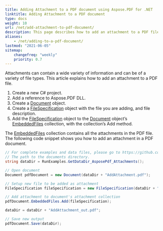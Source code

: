 ```yaml
---
title: Adding Attachment to a PDF document using Aspose.PDF for .NET
linktitle: Adding Attachment to a PDF document 
type: docs
weight: 10
url: /net/add-attachment-to-pdf-document/
description: This page describes how to add an attachment to a PDF file with C#.
aliases:
    - /net/adding-to-a-pdf-document/
lastmod: "2021-06-05"
sitemap:
    changefreq: "weekly"
    priority: 0.7
---
```


Attachments can contain a wide variety of information and can be of a variety of file types. This article explains how to add an attachment to a PDF file.

1. Create a new C# project.
1. Add a reference to Aspose.PDF DLL.
1. Create a [Document](https://apireference.aspose.com/pdf/net/aspose.pdf/document) object.
1. Create a [FileSpecification](https://apireference.aspose.com/pdf/net/aspose.pdf/filespecification) object with the file you are adding, and file description.
1. Add the [FileSpecification](https://apireference.aspose.com/pdf/net/aspose.pdf/filespecification) object to the [Document](https://apireference.aspose.com/pdf/net/aspose.pdf/document) object’s [EmbeddedFiles](https://apireference.aspose.com/pdf/net/aspose.pdf/embeddedfilecollection) collection, with the collection’s Add method.

The [EmbeddedFiles](https://apireference.aspose.com/pdf/net/aspose.pdf/embeddedfilecollection) collection contains all the attachments in the PDF file. The following code snippet shows you how to add an attachment in a PDF document.

```csharp
// For complete examples and data files, please go to https://github.com/aspose-pdf/Aspose.PDF-for-.NET
// The path to the documents directory.
string dataDir = RunExamples.GetDataDir_AsposePdf_Attachments();

// Open document
Document pdfDocument = new Document(dataDir + "AddAttachment.pdf");

// Setup new file to be added as attachment
FileSpecification fileSpecification = new FileSpecification(dataDir + "test.txt", "Sample text file");

// Add attachment to document's attachment collection
pdfDocument.EmbeddedFiles.Add(fileSpecification);

dataDir = dataDir + "AddAttachment_out.pdf";

// Save new output
pdfDocument.Save(dataDir);
```
